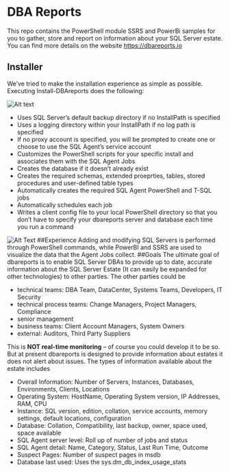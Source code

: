 # DBA Reports
This repo contains the PowerShell module SSRS and PowerBi samples for you to gather, store and report on information about your SQL Server estate. You can find more details on the website https://dbareports.io 

## Installer
We’ve tried to make the installation experience as simple as possible. Executing Install-DBAreports does the following:

![Alt text](https://dbareports.io/wp-content/uploads/2016/07/installer.png "Installer")

* Uses SQL Server’s default backup directory if no InstallPath is specified
* Uses a logging directory within your InstallPath if no log path is specified
* If no proxy account is specified, you will be prompted to create one or choose to use the SQL Agent’s service account
* Customizes the PowerShell scripts for your specific install and associates them with the SQL Agent Jobs
* Creates the database if it doesn’t already exist
* Creates the required schemas, extended proeprties, tables, stored procedures and user-defined table types
* Automatically creates the required SQL Agent PowerShell and T-SQL jobs
* Automatically schedules each job
* Writes a client config file to your local PowerShell directory so that you don’t have to specify your dbareports server and database each time you run a command

![Alt Text](https://dbareports.io/wp-content/uploads/2016/07/jobs.png "Agents")
##Experience
Adding and modifying SQL Servers is performed through PowerShell commands, while PowerBI and SSRS are used to visualize the data that the Agent Jobs collect.
##Goals
The ultimate goal of dbareports is to enable SQL Server DBAs to provide up to date, accurate information about the SQL Server Estate (It can easily be expanded for other technologies) to other parties.
The other parties could be
* technical teams: DBA Team, DataCenter, Systems Teams, Developers, IT Security
* technical process teams: Change Managers, Project Managers, Compliance
* senior management
* business teams: Client Account Managers, System Owners
* external: Auditors, Third Party Suppliers

This is **NOT real-time monitoring** – of course you could develop it to be so. But at present dbareports is designed to provide information about estates it does not alert about issues.
The types of information available about the estate includes
* Overall Information: Number of Servers, Instances, Databases, Environments, Clients, Locations
* Operating System: HostName, Operating System version, IP Addresses, RAM, CPU
* Instance: SQL version, edition, collation, service accounts, memory settings, default locations, configuration
* Database: Collation, Compatibility, last backup, owner, space used, space available
* SQL Agent server level: Roll up of number of jobs and status
* SQL Agent detail: Name, Category, Status, Last Run Time, Outcome
* Suspect Pages: Number of suspect pages in msdb
* Database last used: Uses the sys.dm_db_index_usage_stats
